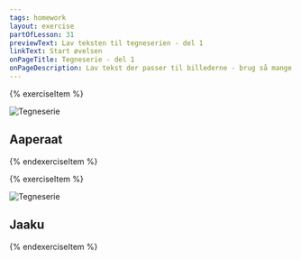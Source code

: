 ```yaml
---
tags: homework
layout: exercise
partOfLesson: 31
previewText: Lav teksten til tegneserien - del 1
linkText: Start øvelsen
onPageTitle: Tegneserie - del 1
onPageDescription: Lav tekst der passer til billederne - brug så mange forskellige udsagnsmåder som du kan.
---
```


{% exerciseItem %}

![Tegneserie]({{'/assets/images/course/lektion-31-Aaperaat.png'|url}})

## Aaperaat

<multi-input data-radios="false" data-labels="1, 2, 3, 4"></multi-choice>

{% endexerciseItem %}

{% exerciseItem %}

![Tegneserie]({{'/assets/images/course/lektion-31-Jaaku.png'|url}})

## Jaaku

<multi-input data-radios="false" data-labels="1, 2, 3, 4, 5"></multi-choice>

<feedback-message data-content="Godt klaret! Jeg glæder mig til at finde ud af hvad der sker i tegneserien"></feedback-message>

{% endexerciseItem %}

